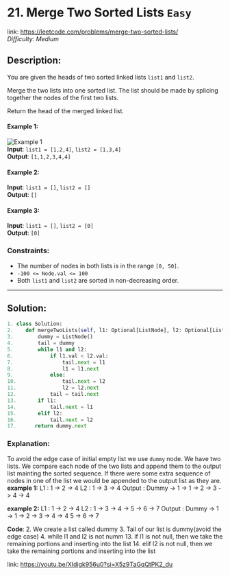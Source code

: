 # 21. Merge Two Sorted Lists  `Easy` 
link: https://leetcode.com/problems/merge-two-sorted-lists/<br/>
*Difficulty: Medium*

## Description:
You are given the heads of two sorted linked lists `list1` and `list2`.

Merge the two lists into one sorted list. The list should be made by splicing together the nodes of the first two lists.

Return the head of the merged linked list.

#### Example 1:
![Example 1](https://assets.leetcode.com/uploads/2020/10/03/merge_ex1.jpg)<br/>
**Input**: `list1 = [1,2,4]`, `list2 = [1,3,4]`  
**Output**: `[1,1,2,3,4,4]`

#### Example 2:
**Input**: `list1 = []`, `list2 = []`  
**Output**: `[]`

#### Example 3:
**Input**: `list1 = []`, `list2 = [0]`  
**Output**: `[0]`

### Constraints:
- The number of nodes in both lists is in the range `[0, 50]`.
- `-100 <= Node.val <= 100`
- Both `list1` and `list2` are sorted in non-decreasing order.

---

## Solution:
```python
1. class Solution:
2.    def mergeTwoLists(self, l1: Optional[ListNode], l2: Optional[ListNode]) -> Optional[ListNode]:
3.        dummy = ListNode()
4.        tail = dummy
5.        while l1 and l2:
6.            if l1.val < l2.val:
7.                tail.next = l1
8.                l1 = l1.next
9.            else:
10.               tail.next = l2
11.               l2 = l2.next
12.           tail = tail.next
13.       if l1:
14.           tail.next = l1
15.       elif l2:
16.           tail.next = l2
17.      return dummy.next
```
### Explanation:
To avoid the edge case of initial empty list we use `dummy` node. We have two lists. We compare each node of the two lists and append them to the output list mainting the sorted sequence. If there were some extra sequence of nodes in one of the list we would be appended to the output list as they are. 
**example 1:**
L1 : 1 -> 2 -> 4
L2 : 1 -> 3 -> 4
Output : Dummy -> 1 -> 1 -> 2 -> 3 -> 4 -> 4

**example 2:**
L1 : 1 -> 2 -> 4
L2 : 1 -> 3 -> 4 -> 5 -> 6 -> 7
Output : Dummy -> 1 -> 1 -> 2 -> 3 -> 4 -> 4  5 -> 6 -> 7

**Code**: 
2. We create a list called dummy
3. Tail of our list is dummy(avoid the edge case)
4. while l1 and l2 is not numm
13. if l1 is not null, then we take the remaining portions and inserting into the list 
14. elif l2 is not null, then we take the remaining portions and inserting into the list 

link: https://youtu.be/XIdigk956u0?si=X5z9TaGqQtPK2_du
